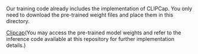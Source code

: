 Our training code already includes the implementation of CLIPCap. You only need to download the pre-trained weight files and place them in this directory.

[Clipcap](https://github.com/rmokady/CLIP_prefix_caption)(You may access the pre-trained model weights and refer to the inference code available at this repository for further implementation details.)


